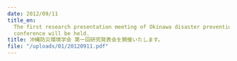 ```yaml
---
date: 2012/09/11
title_en:
  The first research presentation meeting of Okinawa disaster prevention environment
  conference will be held.
title: 沖縄防災環境学会 第一回研究発表会を開催いたします。
file: "/uploads/01/20120911.pdf"
---
```

